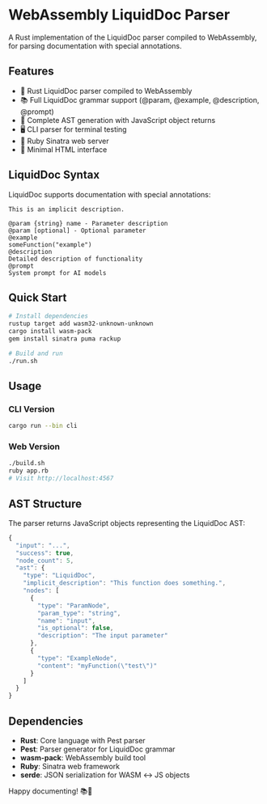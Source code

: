 # WebAssembly LiquidDoc Parser

A Rust implementation of the LiquidDoc parser compiled to WebAssembly, for parsing documentation with special annotations.

## Features

- 🦀 Rust LiquidDoc parser compiled to WebAssembly
- 📚 Full LiquidDoc grammar support (@param, @example, @description, @prompt)
- 🌳 Complete AST generation with JavaScript object returns
- 🖥️  CLI parser for terminal testing
- 💎 Ruby Sinatra web server
- 📱 Minimal HTML interface

## LiquidDoc Syntax

LiquidDoc supports documentation with special annotations:

```
This is an implicit description.

@param {string} name - Parameter description
@param [optional] - Optional parameter
@example
someFunction("example")
@description
Detailed description of functionality
@prompt
System prompt for AI models
```

## Quick Start

```bash
# Install dependencies
rustup target add wasm32-unknown-unknown
cargo install wasm-pack
gem install sinatra puma rackup

# Build and run
./run.sh
```

## Usage

### CLI Version
```bash
cargo run --bin cli
```

### Web Version
```bash
./build.sh
ruby app.rb
# Visit http://localhost:4567
```

## AST Structure

The parser returns JavaScript objects representing the LiquidDoc AST:

```javascript
{
  "input": "...",
  "success": true,
  "node_count": 5,
  "ast": {
    "type": "LiquidDoc",
    "implicit_description": "This function does something.",
    "nodes": [
      {
        "type": "ParamNode",
        "param_type": "string",
        "name": "input",
        "is_optional": false,
        "description": "The input parameter"
      },
      {
        "type": "ExampleNode", 
        "content": "myFunction(\"test\")"
      }
    ]
  }
}
```

## Dependencies

- **Rust**: Core language with Pest parser
- **Pest**: Parser generator for LiquidDoc grammar
- **wasm-pack**: WebAssembly build tool  
- **Ruby**: Sinatra web framework
- **serde**: JSON serialization for WASM ↔ JS objects

Happy documenting! 📚🚀
